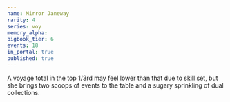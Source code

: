 ```yaml
---
name: Mirror Janeway
rarity: 4
series: voy
memory_alpha:
bigbook_tier: 6
events: 18
in_portal: true
published: true
---
```


A voyage total in the top 1/3rd may feel lower than that due to skill set, but she brings two scoops of events to the table and a sugary sprinkling of dual collections.
